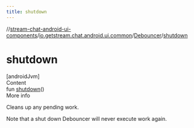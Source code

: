 ```yaml
---
title: shutdown
---
```

//[stream-chat-android-ui-components](../../../index.md)/[io.getstream.chat.android.ui.common](../index.md)/[Debouncer](index.md)/[shutdown](shutdown.md)



# shutdown  
[androidJvm]  
Content  
fun [shutdown](shutdown.md)()  
More info  


Cleans up any pending work.



Note that a shut down Debouncer will never execute work again.

  



